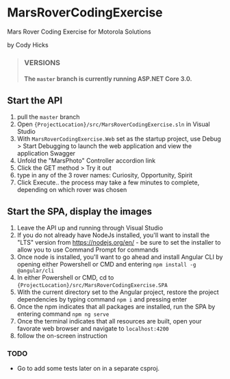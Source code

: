# MarsRoverCodingExercise
Mars Rover Coding Exercise for Motorola Solutions

by Cody Hicks

> ### VERSIONS
> #### The `master` branch is currently running ASP.NET Core 3.0.

## Start the API

1) pull the  `master` branch
2) Open `{ProjectLocation}/src/MarsRoverCodingExercise.sln` in Visual Studio
3) With `MarsRoverCodingExercise.Web` set as the startup project, use Debug > Start Debugging to launch the web application and view the application Swagger
4) Unfold the "MarsPhoto" Controller accordion link
5) Click the GET method > Try it out
6) type in any of the 3 rover names: Curiosity, Opportunity, Spirit
7) Click Execute.. the process may take a few minutes to complete, depending on which rover was chosen

## Start the SPA, display the images
1) Leave the API up and running through Visual Studio
2) If you do not already have NodeJs installed, you'll want to install the "LTS" version from https://nodejs.org/en/ - be sure to set the installer to allow you to use Command Prompt for commands
3) Once node is installed, you'll want to go ahead and install Angular CLI by opening either Powershell or CMD and entering `npm install -g @angular/cli`
4) In either Powershell or CMD, cd to `{ProjectLocation}/src/MarsRoverCodingExercise.SPA`
5) With the current directory set to the Angular project, restore the project dependencies by typing command `npm i` and pressing enter
6) Once the npm indicates that all packages are installed, run the SPA by entering command `npm ng serve`
7) Once the terminal indicates that all resources are built, open your favorate web browser and navigate to `localhost:4200`
8) follow the on-screen instruction

### TODO
- Go to add some tests later on in a separate csproj.